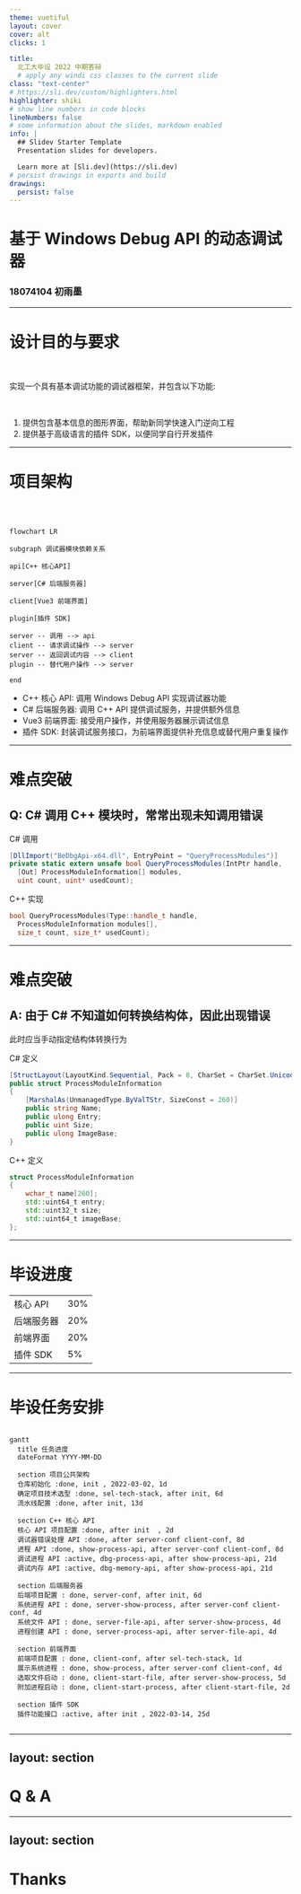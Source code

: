 ```yaml
---
theme: vuetiful
layout: cover
cover: alt
clicks: 1

title:
  北工大毕设 2022 中期答辩
  # apply any windi css classes to the current slide
class: "text-center"
# https://sli.dev/custom/highlighters.html
highlighter: shiki
# show line numbers in code blocks
lineNumbers: false
# some information about the slides, markdown enabled
info: |
  ## Slidev Starter Template
  Presentation slides for developers.

  Learn more at [Sli.dev](https://sli.dev)
# persist drawings in exports and build
drawings:
  persist: false
---
```


# 基于 Windows Debug API 的动态调试器

### 18074104 初雨墨

<!--
You can have `style` tag in markdown to override the style for the current page.
Learn more: https://sli.dev/guide/syntax#embedded-styles
-->

<!--
<style>
h1 {
  background-color: #2B90B6;
  background-image: linear-gradient(45deg, #4EC5D4 10%, #146b8c 20%);
  background-size: 100%;
  -webkit-background-clip: text;
  -moz-background-clip: text;
  -webkit-text-fill-color: transparent;
  -moz-text-fill-color: transparent;
}
</style> -->

---

# 设计目的与要求

<br>

实现一个具有基本调试功能的调试器框架，并包含以下功能:

<br>

1. 提供包含基本信息的图形界面，帮助新同学快速入门逆向工程
2. 提供基于高级语言的插件 SDK，以便同学自行开发插件

---

# 项目架构

<br>

<div class="flex justify-between">

<div class="flex-1">

```mermaid

flowchart LR

subgraph 调试器模块依赖关系

api[C++ 核心API]

server[C# 后端服务器]

client[Vue3 前端界面]

plugin[插件 SDK]

server -- 调用 --> api
client -- 请求调试操作 --> server
server -- 返回调试内容 --> client
plugin -- 替代用户操作 --> server

end

```
</div>

<div class="text-left flex-1">

- C++ 核心 API: 调用 Windows Debug API 实现调试器功能
- C# 后端服务器: 调用 C++ API 提供调试服务，并提供额外信息
- Vue3 前端界面: 接受用户操作，并使用服务器展示调试信息
- 插件 SDK: 封装调试服务接口，为前端界面提供补充信息或替代用户重复操作

</div>
</div>

---

# 难点突破

## Q: C# 调用 C++ 模块时，常常出现未知调用错误

C# 调用
``` csharp
[DllImport("BeDbgApi-x64.dll", EntryPoint = "QueryProcessModules")]
private static extern unsafe bool QueryProcessModules(IntPtr handle, 
  [Out] ProcessModuleInformation[] modules,
  uint count, uint* usedCount);
```

C++ 实现
```cpp
bool QueryProcessModules(Type::handle_t handle,  
  ProcessModuleInformation modules[], 
  size_t count, size_t* usedCount);
```

---

# 难点突破

## A: 由于 C# 不知道如何转换结构体，因此出现错误

此时应当手动指定结构体转换行为

<div class="flex">

<div class="flex-1 mr-6 border-box">

C# 定义
```csharp {all|1,4,5}
[StructLayout(LayoutKind.Sequential, Pack = 8, CharSet = CharSet.Unicode)]
public struct ProcessModuleInformation
{
	[MarshalAs(UnmanagedType.ByValTStr, SizeConst = 260)]
	public string Name;
	public ulong Entry;
	public uint Size;
	public ulong ImageBase;
}
```
</div>

<div>

C++ 定义
```cpp {all|3}
struct ProcessModuleInformation
{
    wchar_t name[260];
    std::uint64_t entry;
    std::uint32_t size;
    std::uint64_t imageBase;
};
```

</div>
</div>


---

# 毕设进度

|            |     |
| ---------- | --- |
| 核心 API   | 30% |
| 后端服务器 | 20% |
| 前端界面   | 20% |
| 插件 SDK   | 5%  |

---


# 毕设任务安排

```mermaid {scale: 0.9}

gantt
  title 任务进度
  dateFormat YYYY-MM-DD

  section 项目公共架构
  仓库初始化 :done, init , 2022-03-02, 1d
  确定项目技术选型 :done, sel-tech-stack, after init, 6d
  流水线配置 :done, after init, 13d

  section C++ 核心 API
  核心 API 项目配置 :done, after init  , 2d
  调试器错误处理 API :done, after server-conf client-conf, 8d
  进程 API :done, show-process-api, after server-conf client-conf, 8d
  调试进程 API :active, dbg-process-api, after show-process-api, 21d
  调试内存 API :active, dbg-memory-api, after show-process-api, 21d

  section 后端服务器
  后端项目配置 : done, server-conf, after init, 6d
  系统进程 API : done, server-show-process, after server-conf client-conf, 4d
  系统文件 API : done, server-file-api, after server-show-process, 4d
  进程创建 API : done, server-process-api, after server-file-api, 4d

  section 前端界面
  前端项目配置 : done, client-conf, after sel-tech-stack, 1d
  展示系统进程 : done, show-process, after server-conf client-conf, 4d
  选取文件启动 : done, client-start-file, after server-show-process, 5d
  附加进程启动 : done, client-start-process, after client-start-file, 2d

  section 插件 SDK
  插件功能接口 :active, after init , 2022-03-14, 25d


```

<style>
  .slidev-layout.default {
    overflow-x: scroll;
    overflow-y: hidden;
  }
</style>

---
layout: section
---

# Q & A


---
layout: section
---

# Thanks
